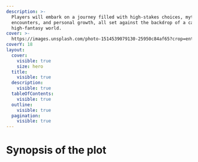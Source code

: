 ```yaml
---
description: >-
  Players will embark on a journey filled with high-stakes choices, mythical
  encounters, and personal growth, all set against the backdrop of a captivating
  high-fantasy world.
cover: >-
  https://images.unsplash.com/photo-1514539079130-25950c84af65?crop=entropy&cs=srgb&fm=jpg&ixid=M3wxOTcwMjR8MHwxfHNlYXJjaHw2fHxmYW50YXN5fGVufDB8fHx8MTY5OTM2MjAyNXww&ixlib=rb-4.0.3&q=85
coverY: 18
layout:
  cover:
    visible: true
    size: hero
  title:
    visible: true
  description:
    visible: true
  tableOfContents:
    visible: true
  outline:
    visible: true
  pagination:
    visible: true
---
```


# Synopsis of the plot

